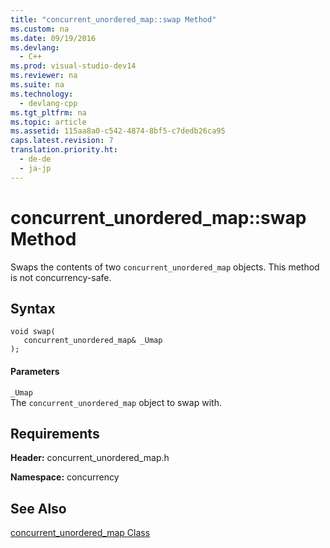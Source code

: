 ```yaml
---
title: "concurrent_unordered_map::swap Method"
ms.custom: na
ms.date: 09/19/2016
ms.devlang: 
  - C++
ms.prod: visual-studio-dev14
ms.reviewer: na
ms.suite: na
ms.technology: 
  - devlang-cpp
ms.tgt_pltfrm: na
ms.topic: article
ms.assetid: 115aa8a0-c542-4874-8bf5-c7dedb26ca95
caps.latest.revision: 7
translation.priority.ht: 
  - de-de
  - ja-jp
---
```

# concurrent_unordered_map::swap Method
Swaps the contents of two `concurrent_unordered_map` objects. This method is not concurrency-safe.  
  
## Syntax  
  
```  
void swap(  
   concurrent_unordered_map& _Umap  
);  
```  
  
#### Parameters  
 `_Umap`  
 The `concurrent_unordered_map` object to swap with.  
  
## Requirements  
 **Header:** concurrent_unordered_map.h  
  
 **Namespace:** concurrency  
  
## See Also  
 [concurrent_unordered_map Class](../vs140/concurrent_unordered_map-Class.md)